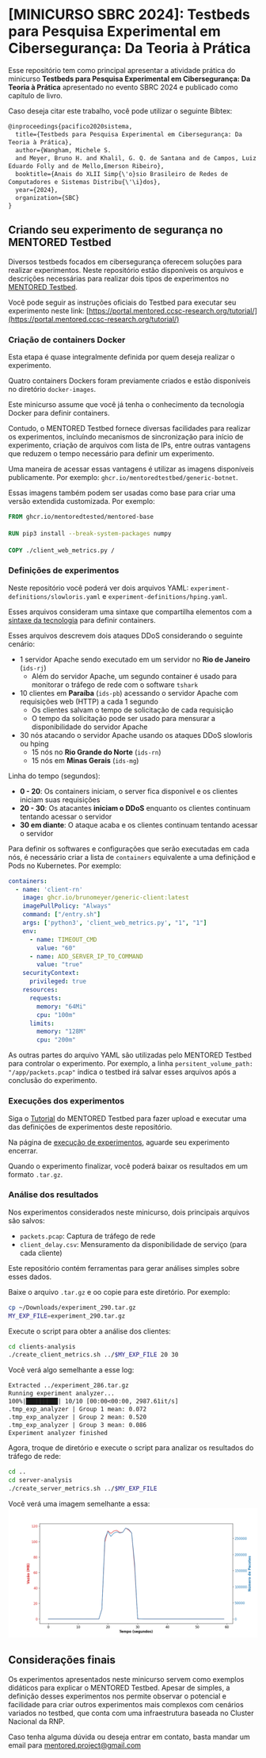 # [MINICURSO SBRC 2024]: Testbeds para Pesquisa Experimental em Cibersegurança: Da Teoria à Prática 

Esse repositório tem como principal apresentar a atividade prática do minicurso **Testbeds para Pesquisa Experimental em Cibersegurança: Da Teoria à Prática** apresentado no evento SBRC 2024 e publicado como capítulo de livro.

Caso deseja citar este trabalho, você pode utilizar o seguinte Bibtex: 


```
@inproceedings{pacifico2020sistema,
  title={Testbeds para Pesquisa Experimental em Cibersegurança: Da Teoria à Prática},
  author={Wangham, Michele S.
  and Meyer, Bruno H. and Khalil, G. Q. de Santana and de Campos, Luiz Eduardo Folly and de Mello,Emerson Ribeiro},
  booktitle={Anais do XLII Simp{\'o}sio Brasileiro de Redes de Computadores e Sistemas Distribu{\'\i}dos},
  year={2024},
  organization={SBC}
}
```

## Criando seu experimento de segurança no MENTORED Testbed

Diversos testbeds focados em cibersegurança oferecem soluções para realizar experimentos.
Neste repositório estão disponíveis os arquivos e descrições necessárias para realizar dois tipos de experimentos no [MENTORED Testbed](https://portal.mentored.ccsc-research.org/).

Você pode seguir as instruções oficiais do Testbed para executar seu experimento neste link: [https://portal.mentored.ccsc-research.org/tutorial/](https://portal.mentored.ccsc-research.org/tutorial/) 


### Criação de containers Docker

Esta etapa é quase integralmente definida por quem deseja realizar o experimento.

Quatro containers Dockers foram previamente criados e estão disponíveis no diretório `docker-images`.


Este minicurso assume que você já tenha o conhecimento da tecnologia Docker para definir containers.

Contudo, o MENTORED Testbed fornece diversas facilidades para realizar os experimentos, incluíndo mecanismos de sincronização para início de experimento, criação de arquivos com lista de IPs, entre outras vantagens que reduzem o tempo necessário para definir um experimento.

Uma maneira de acessar essas vantagens é utilizar as imagens disponíveis publicamente. Por exemplo: `ghcr.io/mentoredtestbed/generic-botnet`.

Essas imagens também podem ser usadas como base para criar uma versão extendida customizada. Por exemplo:

```Dockerfile
FROM ghcr.io/mentoredtested/mentored-base

RUN pip3 install --break-system-packages numpy

COPY ./client_web_metrics.py /
```


### Definições de experimentos

Neste repositório você poderá ver dois arquivos YAML: `experiment-definitions/slowloris.yaml` e `experiment-definitions/hping.yaml`.

Esses arquivos consideram uma sintaxe que compartilha elementos com a [sintaxe da tecnologia](experiment-definitions) para definir containers.


Esses arquivos descrevem dois ataques DDoS considerando o seguinte cenário:

- 1 servidor Apache sendo executado em um servidor no **Rio de Janeiro** (`ids-rj`)
  - Além do servidor Apache, um segundo container é usado para monitorar o tráfego de rede com o software `tshark`
- 10 clientes em **Paraíba** (`ids-pb`) acessando o servidor Apache com requisições web (HTTP) a cada 1 segundo
  - Os clientes salvam o tempo de solicitação de cada requisição
  - O tempo da solicitação pode ser usado para mensurar a disponibilidade do servidor Apache
- 30 nós atacando o servidor Apache usando os ataques DDoS slowloris ou hping
  - 15 nós no **Rio Grande do Norte** (`ids-rn`)
  - 15 nós em **Minas Gerais** (`ids-mg`)


Linha do tempo (segundos):
- **0 - 20**: Os containers iniciam, o server fica disponível e os clientes iniciam suas requisições
- **20 - 30**: Os atacantes **iniciam o DDoS** enquanto os clientes continuam tentando acessar o servidor
- **30 em diante**: O ataque acaba e os clientes continuam tentando acessar o servidor


Para definir os softwares e configurações que serão executadas em cada nós, é necessário criar a lista de `containers` equivalente a uma definiçãod e Pods no Kubernetes. Por exemplo:

```yaml
containers:
  - name: 'client-rn'
    image: ghcr.io/brunomeyer/generic-client:latest
    imagePullPolicy: "Always"
    command: ["/entry.sh"]
    args: ['python3', 'client_web_metrics.py', "1", "1"]
    env:
      - name: TIMEOUT_CMD
        value: "60"
      - name: ADD_SERVER_IP_TO_COMMAND
        value: "true"
    securityContext:
      privileged: true
    resources:
      requests:
        memory: "64Mi"
        cpu: "100m"
      limits:
        memory: "128M"
        cpu: "200m"
```


As outras partes do arquivo YAML são utilizadas pelo MENTORED Testbed para controlar o experimento. Por exemplo, a linha `persitent_volume_path: "/app/packets.pcap"` indica o testbed irá salvar esses arquivos após a conclusão do experimento. 



### Execuções dos experimentos
Siga o [Tutorial](https://portal.mentored.ccsc-research.org/tutorial/) do MENTORED Testbed para fazer upload e executar uma das definições de experimentos deste repositório.

Na página de [execução de experimentos](https://portal.mentored.ccsc-research.org/execution), aguarde seu experimento encerrar.

Quando o experimento finalizar, você poderá baixar os resultados em um formato `.tar.gz`.



### Análise dos resultados

Nos experimentos considerados neste minicurso, dois principais arquivos são salvos:
- `packets.pcap`: Captura de tráfego de rede
- `client_delay.csv`: Mensuramento da disponibilidade de serviço (para cada cliente)

Este repositório contém ferramentas para gerar análises simples sobre esses dados.

Baixe o arquivo `.tar.gz` e oo copie para este diretório. Por exemplo:

```bash
cp ~/Downloads/experiment_290.tar.gz
MY_EXP_FILE=experiment_290.tar.gz
```

Execute o script para obter a análise dos clientes:
```bash
cd clients-analysis
./create_client_metrics.sh ../$MY_EXP_FILE 20 30
```

Você verá algo semelhante a esse log:
```
Extracted ../experiment_286.tar.gz
Running experiment analyzer...
100%|█████████| 10/10 [00:00<00:00, 2987.61it/s]
.tmp_exp_analyzer | Group 1 mean: 0.072
.tmp_exp_analyzer | Group 2 mean: 0.520
.tmp_exp_analyzer | Group 3 mean: 0.086
Experiment analyzer finished
```


Agora, troque de diretório e execute o script para analizar os resultados do tráfego de rede: 

```bash
cd ..
cd server-analysis
./create_server_metrics.sh ../$MY_EXP_FILE
```

Você verá uma imagem semelhante a essa:
![Network Throughput](./img/throughput.png)



## Considerações finais

Os experimentos apresentados neste minicurso servem como exemplos didáticos para explicar o MENTORED Testbed. Apesar de simples, a definição desses experimentos nos permite observar o potencial e facilidade para criar outros experimentos mais complexos com cenários variados no testbed, que conta com uma infraestrutura baseada no Cluster Nacional da RNP.

Caso tenha alguma dúvida ou deseja entrar em contato, basta mandar um email para [mentored.project@gmail.com](mailto:mentored.project@gmail.com)
